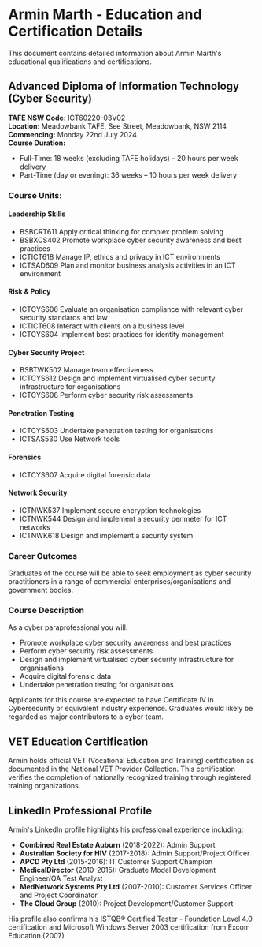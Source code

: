 # Armin Marth - Education and Certification Details

This document contains detailed information about Armin Marth's educational qualifications and certifications.

## Advanced Diploma of Information Technology (Cyber Security)
**TAFE NSW Code:** ICT60220-03V02  
**Location:** Meadowbank TAFE, See Street, Meadowbank, NSW 2114  
**Commencing:** Monday 22nd July 2024  
**Course Duration:** 
- Full-Time: 18 weeks (excluding TAFE holidays) – 20 hours per week delivery
- Part-Time (day or evening): 36 weeks – 10 hours per week delivery

### Course Units:

#### Leadership Skills
- BSBCRT611 Apply critical thinking for complex problem solving
- BSBXCS402 Promote workplace cyber security awareness and best practices
- ICTICT618 Manage IP, ethics and privacy in ICT environments
- ICTSAD609 Plan and monitor business analysis activities in an ICT environment

#### Risk & Policy
- ICTCYS606 Evaluate an organisation compliance with relevant cyber security standards and law
- ICTICT608 Interact with clients on a business level
- ICTCYS604 Implement best practices for identity management

#### Cyber Security Project
- BSBTWK502 Manage team effectiveness
- ICTCYS612 Design and implement virtualised cyber security infrastructure for organisations
- ICTCYS608 Perform cyber security risk assessments

#### Penetration Testing
- ICTCYS603 Undertake penetration testing for organisations
- ICTSAS530 Use Network tools

#### Forensics
- ICTCYS607 Acquire digital forensic data

#### Network Security
- ICTNWK537 Implement secure encryption technologies
- ICTNWK544 Design and implement a security perimeter for ICT networks
- ICTNWK618 Design and implement a security system

### Career Outcomes
Graduates of the course will be able to seek employment as cyber security practitioners in a range of commercial enterprises/organisations and government bodies.

### Course Description
As a cyber paraprofessional you will:
- Promote workplace cyber security awareness and best practices
- Perform cyber security risk assessments
- Design and implement virtualised cyber security infrastructure for organisations
- Acquire digital forensic data
- Undertake penetration testing for organisations

Applicants for this course are expected to have Certificate IV in Cybersecurity or equivalent industry experience. Graduates would likely be regarded as major contributors to a cyber team.

## VET Education Certification
Armin holds official VET (Vocational Education and Training) certification as documented in the National VET Provider Collection. This certification verifies the completion of nationally recognized training through registered training organizations.

## LinkedIn Professional Profile
Armin's LinkedIn profile highlights his professional experience including:

- **Combined Real Estate Auburn** (2018-2022): Admin Support
- **Australian Society for HIV** (2017-2018): Admin Support/Project Officer
- **APCD Pty Ltd** (2015-2016): IT Customer Support Champion
- **MedicalDirector** (2010-2015): Graduate Model Development Engineer/QA Test Analyst
- **MedNetwork Systems Pty Ltd** (2007-2010): Customer Services Officer and Project Coordinator
- **The Cloud Group** (2010): Project Development/Customer Support

His profile also confirms his ISTQB® Certified Tester - Foundation Level 4.0 certification and Microsoft Windows Server 2003 certification from Excom Education (2007).
